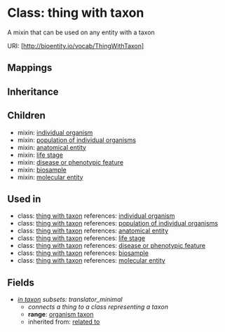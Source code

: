 # Class: thing with taxon


A mixin that can be used on any entity with a taxon

URI: [http://bioentity.io/vocab/ThingWithTaxon]
## Mappings

## Inheritance

## Children

 *  mixin: [individual organism](IndividualOrganism.md)
 *  mixin: [population of individual organisms](PopulationOfIndividualOrganisms.md)
 *  mixin: [anatomical entity](AnatomicalEntity.md)
 *  mixin: [life stage](LifeStage.md)
 *  mixin: [disease or phenotypic feature](DiseaseOrPhenotypicFeature.md)
 *  mixin: [biosample](Biosample.md)
 *  mixin: [molecular entity](MolecularEntity.md)
## Used in

 *  class: [thing with taxon](ThingWithTaxon.md) references: [individual organism](IndividualOrganism.md)
 *  class: [thing with taxon](ThingWithTaxon.md) references: [population of individual organisms](PopulationOfIndividualOrganisms.md)
 *  class: [thing with taxon](ThingWithTaxon.md) references: [anatomical entity](AnatomicalEntity.md)
 *  class: [thing with taxon](ThingWithTaxon.md) references: [life stage](LifeStage.md)
 *  class: [thing with taxon](ThingWithTaxon.md) references: [disease or phenotypic feature](DiseaseOrPhenotypicFeature.md)
 *  class: [thing with taxon](ThingWithTaxon.md) references: [biosample](Biosample.md)
 *  class: [thing with taxon](ThingWithTaxon.md) references: [molecular entity](MolecularEntity.md)
## Fields

 * _[in taxon](in_taxon.md) *subsets: translator_minimal*_
    * _connects a thing to a class representing a taxon_
    * __range__: [organism taxon](OrganismTaxon.md)
    * inherited from: [related to](related_to.md)

